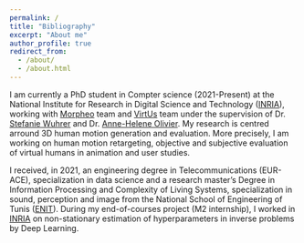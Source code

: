 ```yaml
---
permalink: /
title: "Bibliography"
excerpt: "About me"
author_profile: true
redirect_from: 
  - /about/
  - /about.html
---
```


I am currently a PhD student in Compter science (2021-Present) at the National Institute for Research in Digital Science and Technology ([INRIA](https://www.inria.fr/en)), working with [Morpheo](https://www.inria.fr/en/morpheo) team and [VirtUs](https://www.inria.fr/en/virtus) team under the supervision of Dr. [Stefanie Wuhrer](https://swuhrer.gitlabpages.inria.fr/website/) and Dr. [Anne-Helene Olivier](https://perso.univ-rennes2.fr/anne.helene.olivier). My research is centred arround 3D human motion generation and evaluation. More precisely, I am working on human motion retargeting, objective and subjective evaluation of virtual humans in animation and user studies.

I received, in 2021, an engineering degree in Telecommunications (EUR-ACE), specialization in data science and a research master’s Degree in Information Processing and Complexity of Living Systems, specialization in sound, perception and image from the National School of Engineering of Tunis ([ENIT](http://www.enit.rnu.tn/)). During my end-of-courses project (M2 internship), I worked in [INRIA](https://www.inria.fr/fr/centre-inria-universite-cote-azur) on non-stationary estimation of hyperparameters in inverse problems by Deep Learning.
